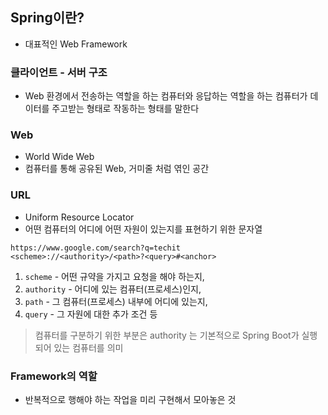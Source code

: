 ## Spring이란?
- 대표적인 Web Framework

### 클라이언트 - 서버 구조
- Web 환경에서 전송하는 역할을 하는 컴퓨터와 응답하는 역할을 하는 컴퓨터가 데이터를 주고받는 형태로 작동하는 형태를 말한다


### Web
- World Wide Web
- 컴퓨터를 통해 공유된 Web, 거미줄 처럼 엮인 공간

### URL
- Uniform Resource Locator
- 어떤 컴퓨터의 어디에 어떤 자원이 있는지를 표현하기 위한 문자열
```Assembly
https://www.google.com/search?q=techit
<scheme>://<authority>/<path>?<query>#<anchor>
```
1. `scheme` - 어떤 규약을 가지고 요청을 해야 하는지,
2. `authority` - 어디에 있는 컴퓨터(프로세스)인지,
3. `path` - 그 컴퓨터(프로세스) 내부에 어디에 있는지,
4. `query` - 그 자원에 대한 추가 조건 등
>컴퓨터를 구분하기 위한 부분은 authority 는 기본적으로 Spring Boot가 실행되어 있는 컴퓨터를 의미  

### Framework의 역할
- 반복적으로 행해야 하는 작업을 미리 구현해서 모아놓은 것